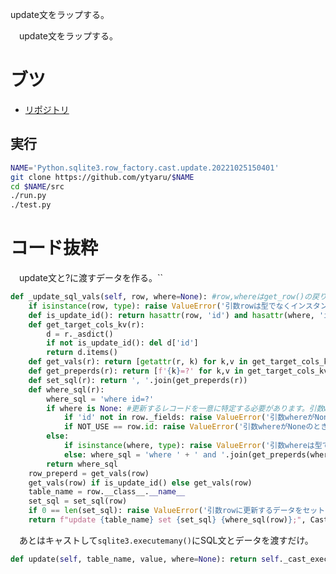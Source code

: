 update文をラップする。

　update文をラップする。

<!-- more -->

# ブツ

* [リポジトリ][]

[リポジトリ]:https://github.com/ytyaru/Python.sqlite3.row_factory.cast.update.20221025150401
[DEMO]:https://ytyaru.github.io/Python.sqlite3.row_factory.cast.update.20221025150401/

## 実行

```sh
NAME='Python.sqlite3.row_factory.cast.update.20221025150401'
git clone https://github.com/ytyaru/$NAME
cd $NAME/src
./run.py
./test.py
```

# コード抜粋

　update文と?に渡すデータを作る。``

```python
def _update_sql_vals(self, row, where=None): #row,whereはget_row()の戻り値で得た型のインスタンスであること
    if isinstance(row, type): raise ValueError('引数rowは型でなくインスタンスを指定してください。')
    def is_update_id(): return hasattr(row, 'id') and hasattr(where, 'id') and row.id != where.id
    def get_target_cols_kv(r):
        d = r._asdict()
        if not is_update_id(): del d['id']
        return d.items()
    def get_vals(r): return [getattr(r, k) for k,v in get_target_cols_kv(r) if v != NOT_USE]
    def get_preperds(r): return [f'{k}=?' for k,v in get_target_cols_kv(r) if v != NOT_USE]
    def set_sql(r): return ', '.join(get_preperds(r))
    def where_sql(r):
        where_sql = 'where id=?'
        if where is None: #更新するレコードを一意に特定する必要があります。引数whereがNoneのときはrowにid列と値を指定してください。id列がないテーブルのときは一意に特定できる列と値をget_row()で得た型のインスタンスで与えてください。
            if 'id' not in row._fields: raise ValueError('引数whereがNoneのときはrowにid列を指定してください。')
            if NOT_USE == row.id: raise ValueError('引数whereがNoneのときはrowにid列とその値を指定してください。')
        else:
            if isinstance(where, type): raise ValueError('引数whereは型でなくインスタンスを指定してください。')
            else: where_sql = 'where ' + ' and '.join(get_preperds(where))
        return where_sql
    row_preperd = get_vals(row)
    get_vals(row) if is_update_id() else get_vals(row) 
    table_name = row.__class__.__name__
    set_sql = set_sql(row)
    if 0 == len(set_sql): raise ValueError('引数rowに更新するデータをセットしてください。')
    return f"update {table_name} set {set_sql} {where_sql(row)};", CastPy.to_sql_by_row(tuple(get_vals(row) + (get_vals(where) if where else [row.id])))
```

　あとはキャストして`sqlite3.executemany()`にSQL文とデータを渡すだけ。

```python
def update(self, table_name, value, where=None): return self._cast_exec(*self._update_sql_vals(table_name, value, where))
```

